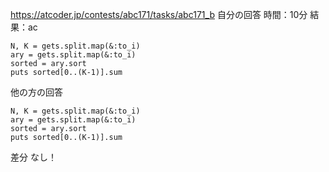 https://atcoder.jp/contests/abc171/tasks/abc171_b
自分の回答
時間：10分
結果：ac
~~~
N, K = gets.split.map(&:to_i)
ary = gets.split.map(&:to_i)
sorted = ary.sort
puts sorted[0..(K-1)].sum
~~~

他の方の回答
~~~
N, K = gets.split.map(&:to_i)
ary = gets.split.map(&:to_i)
sorted = ary.sort
puts sorted[0..(K-1)].sum
~~~

差分
なし！

